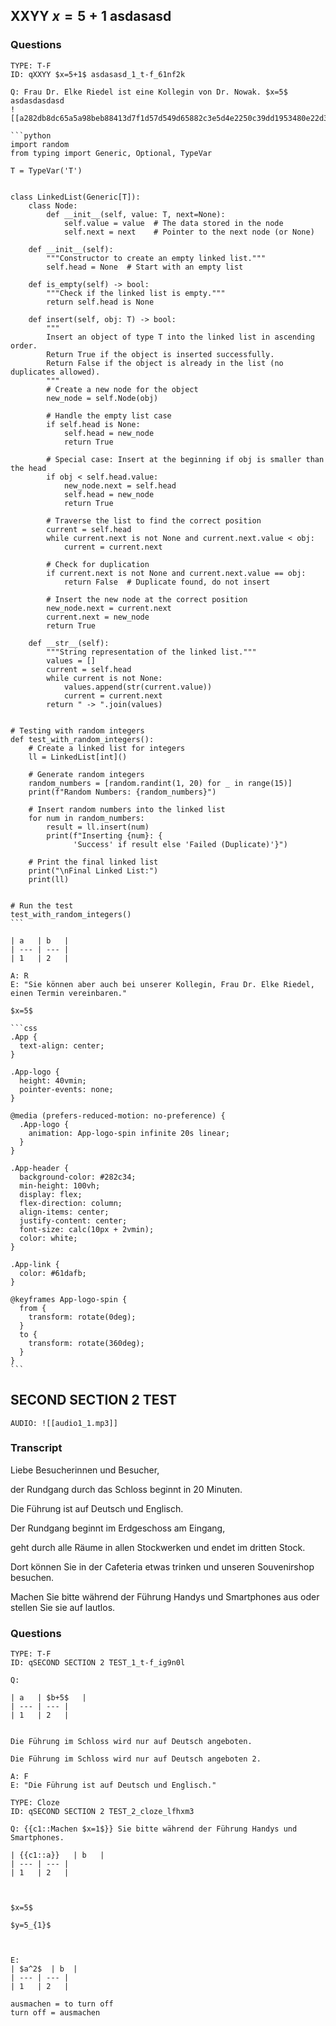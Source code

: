 ## XXYY $x=5+1$ asdasasd

### Questions

````ad-question
TYPE: T-F
ID: qXXYY $x=5+1$ asdasasd_1_t-f_61nf2k

Q: Frau Dr. Elke Riedel ist eine Kollegin von Dr. Nowak. $x=5$ asdasdasdasd
![[a282db8dc65a5a98beb88413d7f1d57d549d65882c3e5d4e2250c39dd1953480e22d3d864280d3600dc36b5495d860da4a627cd1991450ea92e721eccfe045f2.jpg]]

```python
import random
from typing import Generic, Optional, TypeVar

T = TypeVar('T')


class LinkedList(Generic[T]):
    class Node:
        def __init__(self, value: T, next=None):
            self.value = value  # The data stored in the node
            self.next = next    # Pointer to the next node (or None)

    def __init__(self):
        """Constructor to create an empty linked list."""
        self.head = None  # Start with an empty list

    def is_empty(self) -> bool:
        """Check if the linked list is empty."""
        return self.head is None

    def insert(self, obj: T) -> bool:
        """
        Insert an object of type T into the linked list in ascending order.
        Return True if the object is inserted successfully.
        Return False if the object is already in the list (no duplicates allowed).
        """
        # Create a new node for the object
        new_node = self.Node(obj)

        # Handle the empty list case
        if self.head is None:
            self.head = new_node
            return True

        # Special case: Insert at the beginning if obj is smaller than the head
        if obj < self.head.value:
            new_node.next = self.head
            self.head = new_node
            return True

        # Traverse the list to find the correct position
        current = self.head
        while current.next is not None and current.next.value < obj:
            current = current.next

        # Check for duplication
        if current.next is not None and current.next.value == obj:
            return False  # Duplicate found, do not insert

        # Insert the new node at the correct position
        new_node.next = current.next
        current.next = new_node
        return True

    def __str__(self):
        """String representation of the linked list."""
        values = []
        current = self.head
        while current is not None:
            values.append(str(current.value))
            current = current.next
        return " -> ".join(values)


# Testing with random integers
def test_with_random_integers():
    # Create a linked list for integers
    ll = LinkedList[int]()

    # Generate random integers
    random_numbers = [random.randint(1, 20) for _ in range(15)]
    print(f"Random Numbers: {random_numbers}")

    # Insert random numbers into the linked list
    for num in random_numbers:
        result = ll.insert(num)
        print(f"Inserting {num}: {
              'Success' if result else 'Failed (Duplicate)'}")

    # Print the final linked list
    print("\nFinal Linked List:")
    print(ll)


# Run the test
test_with_random_integers()
```

| a   | b   |
| --- | --- |
| 1   | 2   |

A: R
E: "Sie können aber auch bei unserer Kollegin, Frau Dr. Elke Riedel, einen Termin vereinbaren."

$x=5$

```css
.App {
  text-align: center;
}

.App-logo {
  height: 40vmin;
  pointer-events: none;
}

@media (prefers-reduced-motion: no-preference) {
  .App-logo {
    animation: App-logo-spin infinite 20s linear;
  }
}

.App-header {
  background-color: #282c34;
  min-height: 100vh;
  display: flex;
  flex-direction: column;
  align-items: center;
  justify-content: center;
  font-size: calc(10px + 2vmin);
  color: white;
}

.App-link {
  color: #61dafb;
}

@keyframes App-logo-spin {
  from {
    transform: rotate(0deg);
  }
  to {
    transform: rotate(360deg);
  }
}
```

````


## SECOND SECTION 2 TEST

```
AUDIO: ![[audio1_1.mp3]]
```

### Transcript

Liebe Besucherinnen und Besucher,

der Rundgang durch das Schloss beginnt in 20 Minuten.

Die Führung ist auf Deutsch und Englisch.

Der Rundgang beginnt im Erdgeschoss am Eingang,

geht durch alle Räume in allen Stockwerken und endet im dritten Stock.

Dort können Sie in der Cafeteria etwas trinken und unseren Souvenirshop besuchen.

Machen Sie bitte während der Führung Handys und Smartphones aus oder stellen Sie sie auf lautlos.

### Questions

````ad-question
TYPE: T-F
ID: qSECOND SECTION 2 TEST_1_t-f_ig9n0l

Q: 

| a   | $b+5$   |
| --- | --- |
| 1   | 2   |


Die Führung im Schloss wird nur auf Deutsch angeboten.

Die Führung im Schloss wird nur auf Deutsch angeboten 2.

A: F
E: "Die Führung ist auf Deutsch und Englisch."
````


````ad-question
TYPE: Cloze
ID: qSECOND SECTION 2 TEST_2_cloze_lfhxm3

Q: {{c1::Machen $x=1$}} Sie bitte während der Führung Handys und Smartphones.

| {{c1::a}}   | b   |
| --- | --- |
| 1   | 2   |



$x=5$

$y=5_{1}$



E: 
| $a^2$  | b  |
| --- | --- |
| 1   | 2   |

ausmachen = to turn off
turn off = ausmachen

````

